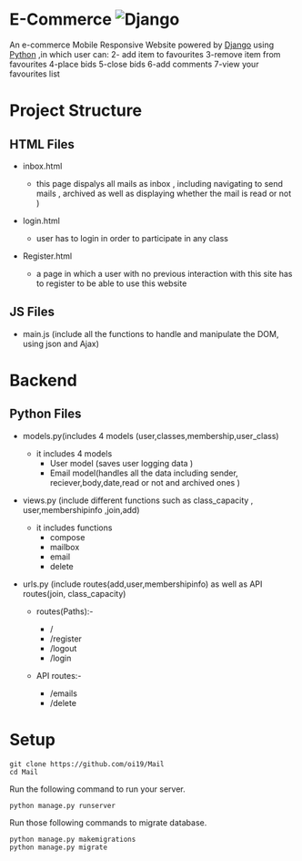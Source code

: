 # E-Commerce ![Django](https://github.com/ESWZY/cs50web-final-project/workflows/Django%20CI/badge.svg)

  An e-commerce Mobile Responsive Website powered by [Django](https://www.djangoproject.com/) using [Python](https://www.python.org/) ,in which user can:
    2- add item to favourites 
    3-remove item from favourites
    4-place bids
    5-close bids
    6-add comments
    7-view your favourites list

# Project Structure


## HTML Files
      
 - inbox.html
   - this page dispalys all mails as inbox , including navigating to send mails , archived as well as displaying whether the mail is read or not )
    
 - login.html
   - user has to login in order to participate in  any class 
 
 - Register.html
   - a page in which a user with no previous interaction with this site has to register to be able to use this website
  

## JS Files
 -  main.js (include all the functions to handle and manipulate the DOM, using json and Ajax)



# Backend


## Python Files
 - models.py(includes 4 models (user,classes,membership,user_class)
   - it includes 4 models
      - User model (saves user logging data )
      - Email model(handles all the data including sender, reciever,body,date,read or not and archived ones )
      
 - views.py (include different functions such as class_capacity , user,membershipinfo ,join,add)
     - it includes functions
         - compose 
         - mailbox
         - email
         - delete
 - urls.py (include routes(add,user,membershipinfo) as well as API routes(join, class_capacity)
   - routes(Paths):-
      - /
      - /register
      - /logout
      - /login
     
   - API routes:-
       - /emails
      - /delete



# Setup
   ```shell script
git clone https://github.com/oi19/Mail
cd Mail
```
Run the following command to run your server.


```shell script
python manage.py runserver
```

Run those following commands to migrate database.

```shell script
python manage.py makemigrations
python manage.py migrate
```

